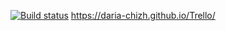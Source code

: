 [![Build status](https://ci.appveyor.com/api/projects/status/h8xtudnjr3spok4i?svg=true)](https://ci.appveyor.com/project/Daria-chizh/trello)
https://daria-chizh.github.io/Trello/

